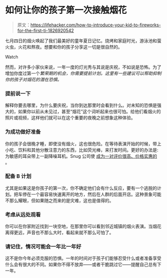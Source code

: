 # 如何让你的孩子第一次接触烟花

> 原文：<https://lifehacker.com/how-to-introduce-your-kid-to-fireworks-for-the-first-ti-1826920542>

七月四日的烟火唤起了我们最美好的童年夏日记忆。烧烤和家庭时光，游泳池和萤火虫，火花和熬夜。想要和你的孩子分享这一切是很自然的。

Watch

然而，对许多小家伙来说，一年一度的灯光秀与其说是庆祝，不如说是恐怖。为了增加你度过第一个*繁荣期的机会，你需要提前计划。这里有一些建议可以帮助抑制你的孩子对烟花的潜在恐惧。*

### **提前说一下**

解释你要去哪里，为什么要庆祝，当你到达那里时会看到什么。对未知的恐惧是强大的，如果你以前从未见过，甚至“烟花”这个词听起来也很可怕。给他们看烟火的照片或视频，这样他们就可以在这个重要的夜晚之前想象这种体验。

### **为成功做好准备**

你的孩子会很晚才睡，即使没有烟火，这也很危险。在等待表演开始的时候，带上小吃、饮料和其他分散注意力的东西，比如荧光棒，来打发时间。更好的办法是:为敏感的耳朵带上一副降噪耳机。Snug 公司使 [成为一对评价很高、价格实惠的](https://www.amazon.com/gp/product/B00CBDJ84S/ref=s9_acsd_hps_ft_c_x_1_w?asc_campaign=InlineText&asc_refurl=https://lifehacker.com/how-to-introduce-your-kid-to-fireworks-for-the-first-ti-1826920542&asc_source=&tag=kinjalifehackerlink-20) 。

### **配备 B 计划**

尤其是如果这是你孩子的第一次，你不确定他们会有什么反应，要有一个逃脱的计划。把车停在一个最容易快速离开的地方，然后在人群的后面开店。这种景象可能不那么耀眼，但如果随之而来的是灾难，这也是值得的。

### **考虑从远处观看**

你可以在你家附近找到一块空地，在那里你可以看到邻近城镇的烟火表演。当烟花离得更远，声音也不那么大时，看起来就不那么可怕了。

### 请记住，情况可能会一年比一年好

这不是你今年必须克服的恐惧。一年的时间对于孩子们能够忍受什么或者准备享受什么会有很大的不同。如果你不得不放弃——或者干脆跳过它——提醒自己总有下一年。